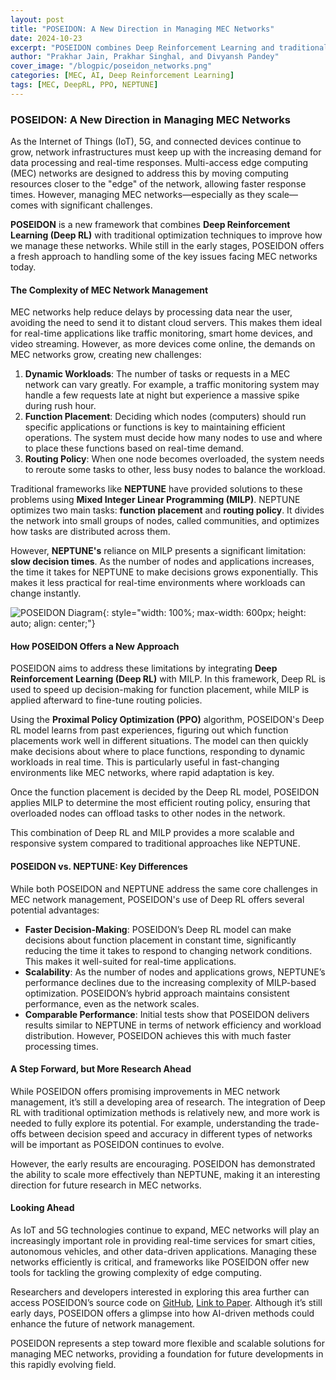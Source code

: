 ```yaml
---
layout: post
title: "POSEIDON: A New Direction in Managing MEC Networks"
date: 2024-10-23
excerpt: "POSEIDON combines Deep Reinforcement Learning and traditional optimization techniques to improve MEC network management."
author: "Prakhar Jain, Prakhar Singhal, and Divyansh Pandey"
cover_image: "/blogpic/poseidon_networks.png"
categories: [MEC, AI, Deep Reinforcement Learning]
tags: [MEC, DeepRL, PPO, NEPTUNE]
---
```




### POSEIDON: A New Direction in Managing MEC Networks

As the Internet of Things (IoT), 5G, and connected devices continue to grow, network infrastructures must keep up with the increasing demand for data processing and real-time responses. Multi-access edge computing (MEC) networks are designed to address this by moving computing resources closer to the "edge" of the network, allowing faster response times. However, managing MEC networks—especially as they scale—comes with significant challenges.

**POSEIDON** is a new framework that combines **Deep Reinforcement Learning (Deep RL)** with traditional optimization techniques to improve how we manage these networks. While still in the early stages, POSEIDON offers a fresh approach to handling some of the key issues facing MEC networks today.

#### The Complexity of MEC Network Management

MEC networks help reduce delays by processing data near the user, avoiding the need to send it to distant cloud servers. This makes them ideal for real-time applications like traffic monitoring, smart home devices, and video streaming. However, as more devices come online, the demands on MEC networks grow, creating new challenges:

1. **Dynamic Workloads**: The number of tasks or requests in a MEC network can vary greatly. For example, a traffic monitoring system may handle a few requests late at night but experience a massive spike during rush hour.
2. **Function Placement**: Deciding which nodes (computers) should run specific applications or functions is key to maintaining efficient operations. The system must decide how many nodes to use and where to place these functions based on real-time demand.
3. **Routing Policy**: When one node becomes overloaded, the system needs to reroute some tasks to other, less busy nodes to balance the workload.

Traditional frameworks like **NEPTUNE** have provided solutions to these problems using **Mixed Integer Linear Programming (MILP)**. NEPTUNE optimizes two main tasks: **function placement** and **routing policy**. It divides the network into small groups of nodes, called communities, and optimizes how tasks are distributed across them.

However, **NEPTUNE's** reliance on MILP presents a significant limitation: **slow decision times**. As the number of nodes and applications increases, the time it takes for NEPTUNE to make decisions grows exponentially. This makes it less practical for real-time environments where workloads can change instantly.

![POSEIDON Diagram](https://hackmd.io/_uploads/HJDJZNBeke.png){: style="width: 100%; max-width: 600px; height: auto; align: center;"}


#### How POSEIDON Offers a New Approach

POSEIDON aims to address these limitations by integrating **Deep Reinforcement Learning (Deep RL)** with MILP. In this framework, Deep RL is used to speed up decision-making for function placement, while MILP is applied afterward to fine-tune routing policies.

Using the **Proximal Policy Optimization (PPO)** algorithm, POSEIDON's Deep RL model learns from past experiences, figuring out which function placements work well in different situations. The model can then quickly make decisions about where to place functions, responding to dynamic workloads in real time. This is particularly useful in fast-changing environments like MEC networks, where rapid adaptation is key.

Once the function placement is decided by the Deep RL model, POSEIDON applies MILP to determine the most efficient routing policy, ensuring that overloaded nodes can offload tasks to other nodes in the network.

This combination of Deep RL and MILP provides a more scalable and responsive system compared to traditional approaches like NEPTUNE.

#### POSEIDON vs. NEPTUNE: Key Differences

While both POSEIDON and NEPTUNE address the same core challenges in MEC network management, POSEIDON's use of Deep RL offers several potential advantages:

- **Faster Decision-Making**: POSEIDON’s Deep RL model can make decisions about function placement in constant time, significantly reducing the time it takes to respond to changing network conditions. This makes it well-suited for real-time applications.
- **Scalability**: As the number of nodes and applications grows, NEPTUNE’s performance declines due to the increasing complexity of MILP-based optimization. POSEIDON’s hybrid approach maintains consistent performance, even as the network scales.
- **Comparable Performance**: Initial tests show that POSEIDON delivers results similar to NEPTUNE in terms of network efficiency and workload distribution. However, POSEIDON achieves this with much faster processing times.

#### A Step Forward, but More Research Ahead

While POSEIDON offers promising improvements in MEC network management, it’s still a developing area of research. The integration of Deep RL with traditional optimization methods is relatively new, and more work is needed to fully explore its potential. For example, understanding the trade-offs between decision speed and accuracy in different types of networks will be important as POSEIDON continues to evolve.

However, the early results are encouraging. POSEIDON has demonstrated the ability to scale more effectively than NEPTUNE, making it an interesting direction for future research in MEC networks.

#### Looking Ahead

As IoT and 5G technologies continue to expand, MEC networks will play an increasingly important role in providing real-time services for smart cities, autonomous vehicles, and other data-driven applications. Managing these networks efficiently is critical, and frameworks like POSEIDON offer new tools for tackling the growing complexity of edge computing.

Researchers and developers interested in exploring this area further can access POSEIDON’s source code on [GitHub](https://github.com/sa4s-serc/poseidon), [Link to Paper](https://arxiv.org/abs/2410.11879). Although it’s still early days, POSEIDON offers a glimpse into how AI-driven methods could enhance the future of network management.

POSEIDON represents a step toward more flexible and scalable solutions for managing MEC networks, providing a foundation for future developments in this rapidly evolving field.
